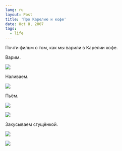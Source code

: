 ```yaml
---
lang: ru
layout: Post
title: 'Про Карелию и кофе'
date: Oct 8, 2007
tags:
  - life
---
```


Почти фильм о том, как мы варили в Карелии кофе.

Варим.

![](photo://Sapegin_Artem_20D_2007-07-13_411-1104)

<!--more-->

Наливаем.

![](photo://Sapegin_Artem_20D_2007-07-09_389-8980)

Пьём.

![](photo://Sapegin_Artem_20D_2007-07-13_411-1136)

![](photo://Sapegin_Artem_20D_2007-07-09_389-8985)

Закусываем сгущёнкой.

![](photo://Sapegin_Artem_20D_2007-07-13_411-1123)

![](photo://Sapegin_Artem_20D_2007-07-13_411-1106)

